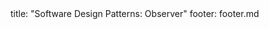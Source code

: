 <frontmatter>
title: "Software Design Patterns: Observer"
footer: footer.md
</frontmatter>

<include src="navbar.md" boilerplate />

<include src="container-inPage-asFlat.md" boilerplate />